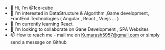 - 👋 Hi, I’m @1ce-cube
- 👀 I’m interested in DataStructure & Algorithm ,Game development, FrontEnd Technologies ( Angular , React , Vuejs ... )
- 🌱 I’m currently learning React
- 💞️ I’m looking to collaborate on Gane Development , SPA Websites
- 📫 How to reach me - mail me on Kumarash5957@gmail.com or simply send a message on Github

<!---
1ce-cube/1ce-cube is a ✨ special ✨ repository because its `README.md` (this file) appears on your GitHub profile.
You can click the Preview link to take a look at your changes.
--->
